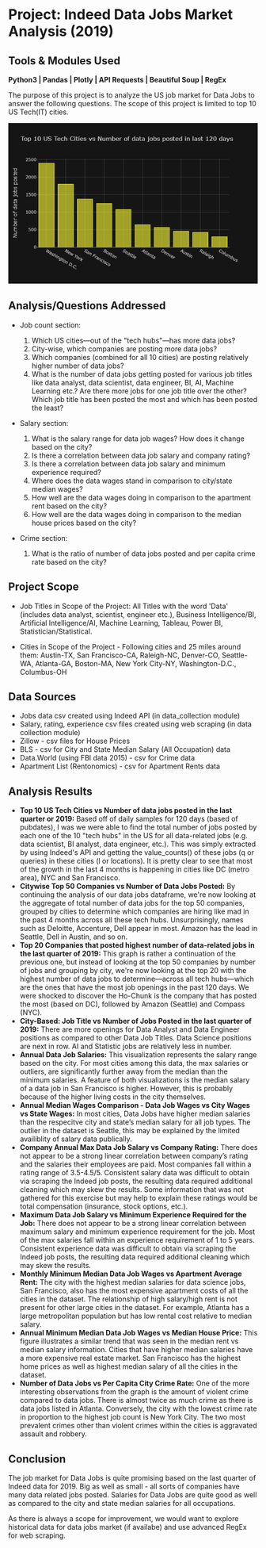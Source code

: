 # Project: Indeed Data Jobs Market Analysis (2019)

## Tools & Modules Used
**Python3 | Pandas | Plotly | API Requests | Beautiful Soup | RegEx**

The purpose of this project is to analyze the US job market for Data Jobs to answer the following questions.
The scope of this project is limited to top 10 US Tech(IT) cities.

![think_data](images/plot1.png)


## Analysis/Questions Addressed
*   Job count section:
    1.  Which US cities—out of the "tech hubs"—has more data jobs?
    2.  City-wise, which companies are posting more data jobs?
    3.  Which companies (combined for all 10 cities) are posting relatively higher number of data jobs?
    4.  What is the number of data jobs getting posted for various job titles like data analyst, data scientist, data engineer, BI, AI, Machine Learning etc.? Are there more jobs for one  job title over the other? Which job title has been posted the most and which has been posted the least?

*   Salary section:
    1.  What is the salary range for data job wages? How does it change based on the city?
    2.  Is there a correlation between data job salary and company rating?
    3.  Is there a correlation between data job salary and minimum experience required?
    4.  Where does the data wages stand in comparison to city/state median wages?
    5.  How well are the data wages doing in comparison to the apartment rent based on the city?
    6.  How well are the data wages doing in comparison to the median house prices based on the city?

*   Crime section:
    1.  What is the ratio of number of data jobs posted and per capita crime rate based on the city?

## Project Scope
* Job Titles in Scope of the Project:
All Titles with the word 'Data' (includes data analyst, scientist, engineer etc.), Business Intelligence/BI, Artificial Intelligence/AI, Machine Learning, Tableau, Power BI, Statistician/Statistical.

* Cities in Scope of the Project - Following cities and 25 miles around them:
Austin-TX, San Francisco-CA, Raleigh-NC, Denver-CO, Seattle-WA, Atlanta-GA, Boston-MA, New York City-NY, Washington-D.C., Columbus-OH

## Data Sources
*   Jobs data csv created using Indeed API (in data_collection module)
*   Salary, rating, experience csv files created using web scraping (in data collection module)
*   Zillow - csv files for House Prices
*   BLS - csv for City and State Median Salary (All Occupation) data
*   Data.World (using FBI data 2015) - csv for Crime data
*   Apartment List (Rentonomics) - csv for Apartment Rents data

## Analysis Results
*   **Top 10 US Tech Cities vs Number of data jobs posted in the last quarter or 2019:** Based off of daily samples for 120 days (based of pubdates), I was we were able to find the total number of jobs posted by each one of the 10 "tech hubs" in the US for all data-related jobs (e.g. data scientist, BI analyst, data engineer, etc.). This was simply extracted by using Indeed's API and getting the value_counts() of these jobs (q or queries) in these cities (l or locations). It is pretty clear to see that most of the growth in the last 4 months is happening in cities like DC (metro area), NYC and San Francisco.
*   **Citywise Top 50 Companies vs Number of Data Jobs Posted:** By continuing the analysis of our data jobs dataframe, we're now looking at the aggregate of total number of data jobs for the top 50 companies, grouped by cities to determine which companies are hiring like mad in the past 4 months across all these tech hubs. Unsurprisingly, names such as Deloitte, Accenture, Dell appear in most. Amazon has the lead in Seattle, Dell in Austin, and so on.
*   **Top 20 Companies that posted highest number of data-related jobs in the last quarter of 2019:** This graph is rather a continuation of the previous one, but instead of looking at the top 50 companies by number of jobs and grouping by city, we're now looking at the top 20 with the highest number of data jobs to determine—across all tech hubs—which are the ones that have the most job openings in the past 120 days. We were shocked to discover the Ho-Chunk is the company that has posted the most (based on DC), followed by Amazon (Seattle) and Compass (NYC).
*   **City-Based: Job Title vs Number of Jobs Posted in the last quarter of 2019:** There are more openings for Data Analyst and Data Engineer positions as compared to other Data Job Titles. Data Science positions are next in row. AI and Statistic jobs are relatively less in number.
*   **Annual Data Job Salaries:** This visualization represents the salary range based on the city. For most cities among this data, the max salaries or outliers, are significantly further away from the median than the minimum salaries. A feature of both visualizations is the median salary of a data job in San Francisco is higher. However, this is probably because of the higher living costs in the city themselves.
*   **Annual Median Wages Comparison - Data Job Wages vs City Wages vs State Wages:** In most cities, Data Jobs have higher median salaries than the respecitve city and state’s median salary for all job types. The outlier in the dataset is Seattle, this may be explained by the limited availiblity of salary data publically.
*   **Company Annual Max Data Job Salary vs Company Rating:** There does not appear to be a strong linear correlation between company’s rating and the salaries their employees are paid. Most companies fall within a rating range of 3.5-4.5/5. Consistent salary data was difficult to obtain via scraping the Indeed job posts, the resulting data required additional cleaning which may skew the results. Some information that was not gathered for this exercise but may help to explain these ratings would be total compensation (insurance, stock options, etc.).
*   **Maximum Data Job Salary vs Minimum Experience Required for the Job:** There does not appear to be a strong linear correlation between maximum salary and minimum experience requirement for the job. Most of the max salaries fall within an experience requirement of 1 to 5 years. Consistent experience data was difficult to obtain via scraping the Indeed job posts, the resulting data required additional cleaning which may skew the results.
*   **Monthly Minimum Median Data Job Wages vs Apartment Average Rent:** The city with the highest median salaries for data science jobs, San Francisco, also has the most expensive apartment costs of all the cities in the dataset. The relationship of high salary/high rent is not present for other large cities in the dataset. For example, Atlanta has a large metropolitan population but has low rental cost relative to median salary.
*   **Annual Minimum Median Data Job Wages vs Median House Price:** This figure illustrates a similar trend that was seen in the median rent vs median salary information. Cities that have higher median salaries have a more expensive real estate market. San Francisco has the highest home prices as well as highest median salary of all the cities in the dataset.
*   **Number of Data Jobs vs Per Capita City Crime Rate:** One of the more interesting observations from the graph is the amount of violent crime compared to data jobs. There is almost twice as much crime as there is data jobs listed in Atlanta. Conversely, the city with the lowest crime rate in proportion to the highest job count is New York City. The two most prevalent crimes other than violent crimes within the cities is aggravated assault and robbery.

## Conclusion
The job market for Data Jobs is quite promising based on the last quarter of Indeed data for 2019. Big as well as small - all sorts of companies have many data related jobs posted. Salaries for Data Jobs are quite good as well as compared to the city and state median salaries for all occupations.

As there is always a scope for improvement, we would want to explore historical data for data jobs market (if availabe) and use advanced RegEx for web scraping.
